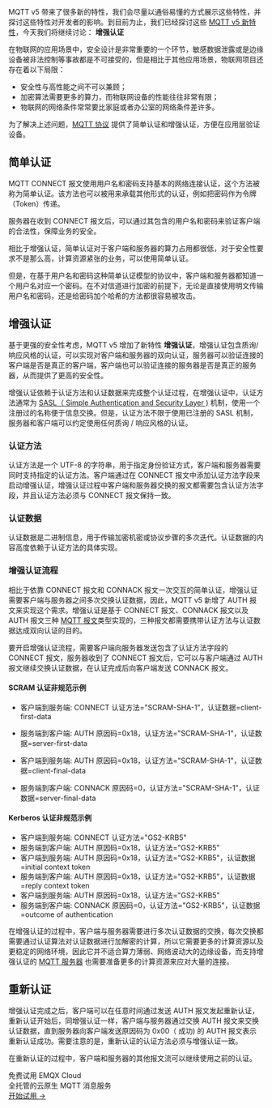 MQTT v5 带来了很多新的特性，我们会尽量以通俗易懂的⽅式展示这些特性，并探讨这些特性对开发者的影响。到目前为止，我们已经探讨这些 [MQTT v5 新特性](https://www.emqx.com/zh/blog/tag/mqtt-协议)，今天我们将继续讨论： **增强认证** 

在物联网的应用场景中，安全设计是非常重要的一个环节，敏感数据泄露或是边缘设备被非法控制等事故都是不可接受的，但是相比于其他应用场景，物联网项目还存在着以下局限：

- 安全性与高性能之间不可以兼顾；
- 加密算法需要更多的算力，而物联网设备的性能往往非常有限；
- 物联网的网络条件常常要比家庭或者办公室的网络条件差许多。

为了解决上述问题，[MQTT 协议](https://www.emqx.com/zh/mqtt-guide) 提供了简单认证和增强认证，方便在应用层验证设备。



## 简单认证

MQTT CONNECT 报文使用用户名和密码支持基本的网络连接认证，这个方法被称为简单认证。该方法也可以被用来承载其他形式的认证，例如把密码作为令牌（Token）传递。

服务器在收到 CONNECT 报文后，可以通过其包含的用户名和密码来验证客户端的合法性，保障业务的安全。

相比于增强认证，简单认证对于客户端和服务器的算力占用都很低，对于安全性要求不是那么高，计算资源紧张的业务，可以使用简单认证。

但是，在基于用户名和密码这种简单认证模型的协议中，客户端和服务器都知道一个用户名对应一个密码。在不对信道进行加密的前提下，无论是直接使用明文传输用户名和密码，还是给密码加个哈希的方法都很容易被攻击。



## 增强认证

基于更强的安全性考虑，MQTT v5 增加了新特性 **增强认证**，增强认证包含质询/响应风格的认证，可以实现对客户端和服务器的双向认证，服务器可以验证连接的客户端是否是真正的客户端，客户端也可以验证连接的服务器是否是真正的服务器，从而提供了更高的安全性。

增强认证依赖于认证方法和认证数据来完成整个认证过程，在增强认证中，认证方法通常为 [SASL（ Simple Authentication and Security Layer )](https://zh.wikipedia.org/zh-hans/%E7%AE%80%E5%8D%95%E8%AE%A4%E8%AF%81%E4%B8%8E%E5%AE%89%E5%85%A8%E5%B1%82) 机制，使用一个注册过的名称便于信息交换。但是，认证方法不限于使用已注册的 SASL 机制，服务器和客户端可以约定使用任何质询 / 响应风格的认证。

### 认证方法

认证方法是一个 UTF-8 的字符串，用于指定身份验证方式，客户端和服务器需要同时支持指定的认证方法。客户端通过在 CONNECT 报文中添加认证方法字段来启动增强认证，增强认证过程中客户端和服务器交换的报文都需要包含认证方法字段，并且认证方法必须与 CONNECT 报文保持一致。

### 认证数据

认证数据是二进制信息，用于传输加密机密或协议步骤的多次迭代。认证数据的内容高度依赖于认证方法的具体实现。

### 增强认证流程

相比于依靠 CONNECT 报文和 CONNACK 报文一次交互的简单认证，增强认证需要客户端与服务器之间多次交换认证数据，因此，MQTT v5 新增了 AUTH 报文来实现这个需求。增强认证是基于 CONNECT 报文、CONNACK 报文以及 AUTH 报文三种 [MQTT 报文](https://www.emqx.com/zh/blog/introduction-to-mqtt-control-packets)类型实现的，三种报文都需要携带认证方法与认证数据达成双向认证的目的。

要开启增强认证流程，需要客户端向服务器发送包含了认证方法字段的 CONNECT 报文，服务器收到了 CONNECT 报文后，它可以与客户端通过 AUTH 报文继续交换认证数据，在认证完成后向客户端发送 CONNACK 报文。

#### SCRAM 认证非规范示例

+ 客户端到服务端: CONNECT 认证方法="SCRAM-SHA-1"，认证数据=client-first-data 
+ 服务端到客户端: AUTH 原因码=0x18，认证方法="SCRAM-SHA-1"，认证数据=server-first-data
+ 客户端到服务端: AUTH 原因码=0x18，认证方法="SCRAM-SHA-1"，认证数据=client-final-data

+ 服务端到客户端: CONNACK 原因码=0，认证方法="SCRAM-SHA-1"，认证数据=server-final-data

#### Kerberos 认证非规范示例

+ 客户端到服务端: CONNECT 认证方法="GS2-KRB5"
+ 服务端到客户端: AUTH 原因码=0x18，认证方法="GS2-KRB5"
+ 客户端到服务端: AUTH 原因码=0x18，认证方法="GS2-KRB5"，认证数据=initial context token
+ 服务端到客户端: AUTH 原因码=0x18，认证方法="GS2-KRB5"，认证数据=reply context token
+ 客户端到服务端: AUTH 原因码=0x18，认证方法="GS2-KRB5" 
+ 服务端到客户端: CONNACK 原因码=0，认证方法="GS2-KRB5"，认证数据=outcome of authentication

在增强认证的过程中，客户端与服务器需要进行多次认证数据的交换，每次交换都需要通过认证算法对认证数据进行加解密的计算，所以它需要更多的计算资源以及更稳定的网络环境，因此它并不适合算力薄弱、网络波动大的边缘设备，而支持增强认证的 [MQTT 服务器](https://www.emqx.com/zh/products/emqx) 也需要准备更多的计算资源来应对大量的连接。



## 重新认证

增强认证完成之后，客户端可以在任意时间通过发送 AUTH 报文发起重新认证，重新认证开始后，同增强认证一样，客户端与服务器通过交换 AUTH 报文来交换认证数据，直到服务器向客户端发送原因码为 0x00（ 成功) 的 AUTH 报文表示重新认证成功。需要注意的是，重新认证的认证方法必须与增强认证一致。

在重新认证的过程中，客户端和服务器的其他报文流可以继续使用之前的认证。


<section class="promotion">
    <div>
        免费试用 EMQX Cloud
        <div class="is-size-14 is-text-normal has-text-weight-normal">全托管的云原生 MQTT 消息服务</div>
    </div>
    <a href="https://accounts-zh.emqx.com/signup?continue=https://cloud.emqx.com/console/deployments/0?oper=new" class="button is-gradient px-5">开始试用 →</a >
</section>
